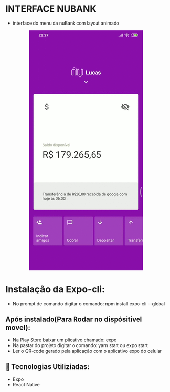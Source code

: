 # INTERFACE NUBANK

- interface do menu da nuBank com layout animado


<p align="center">
  <img alt="GitHub language count" src=https://github.com/LucasGabryellll/inteface-nuBank/blob/master/Screenrecorder-2020-04-18-22-27-33-723.gif>

# Instalação da Expo-cli:
 - No prompt de comando digitar o comando: npm install expo-cli --global

## Após instalado(Para Rodar no dispósitivel movel):
 - Na Play Store baixar um plicativo chamado: expo
 - Na pastar do projeto digitar o comando: yarn start ou expo start
 - Ler o QR-code gerado pela aplicação com o aplicativo expo do celular


## 🚀 Tecnologias Utiliziadas: 

- Expo 
- React Native
